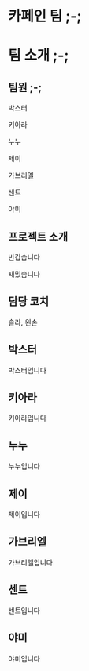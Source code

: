 # 카페인 팀 ;-;

# 팀 소개 ;-;

## 팀원 ;-;

박스터

키아라

누누

제이

가브리엘

센트

야미

## 프로젝트 소개

반갑습니다

재밌습니다

## 담당 코치

솔라, 왼손

## 박스터

박스터입니다

## 키아라

키아라입니다

## 누누

누누입니다

## 제이

제이입니다

## 가브리엘

가브리엘입니다

## 센트

센트입니다

## 야미

야미입니다
